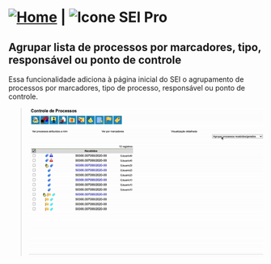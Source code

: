# [![Home](../images/home.png)](../) | ![Icone](../images/icon-32.png) SEI Pro

## Agrupar lista de processos por marcadores, tipo, responsável ou ponto de controle

Essa funcionalidade adiciona à página inicial do SEI o agrupamento de processos por marcadores, tipo de processo, responsável ou ponto de controle.

> ![Tela 1](../img/tela-agrupamento.gif) 
